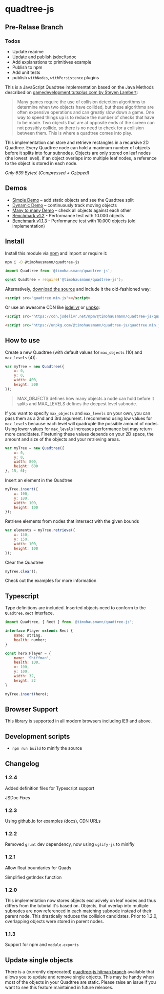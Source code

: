 # quadtree-js

## Pre-Relase Branch

### Todos

* Update readme
* Update and publish jsdoc/tsdoc
* Add explanations to primitives example
* Publish to npm
* Add unit tests
* publish `withNodes`, `withPersistence` plugins

This is a JavaScript Quadtree implementation based on the Java Methods described on [gamedevelopment.tutsplus.com by Steven Lambert](https://gamedevelopment.tutsplus.com/tutorials/quick-tip-use-quadtrees-to-detect-likely-collisions-in-2d-space--gamedev-374):

> Many games require the use of collision detection algorithms to determine when two objects have collided, but these algorithms are often expensive operations and can greatly slow down a game. One way to speed things up is to reduce the number of checks that have to be made. Two objects that are at opposite ends of the screen can not possibly collide, so there is no need to check for a collision between them. This is where a quadtree comes into play.

This implementation can store and retrieve rectangles in a recursive 2D Quadtree. Every Quadtree node can hold a maximum number of objects before it splits into four subnodes. Objects are only stored on leaf nodes (the lowest level). If an object overlaps into multiple leaf nodes, a reference to the object is stored in each node. 

*Only 639 Bytes! (Compressed + Gzipped)*

## Demos

* [Simple Demo](https://timohausmann.github.io/quadtree-js/simple.html) – add static objects and see the Quadtree split
* [Dynamic Demo](https://timohausmann.github.io/quadtree-js/dynamic.html) – continuously track moving objects
* [Many to many Demo](https://timohausmann.github.io/quadtree-js/many.html) – check all objects against each other
* [Benchmark v1.2](https://timohausmann.github.io/quadtree-js/test-10000-1.2.0.html) - Performance test with 10.000 objects
* [Benchmark v1.1.3](https://timohausmann.github.io/quadtree-js/test-10000-1.1.3.html) - Performance test with 10.000 objects (old implementation)

## Install

Install this module via [npm](https://www.npmjs.com/package/@timohausmann/quadtree-js) and import or require it:

```bash
npm i -D @timohausmann/quadtree-js
```

```javascript
import Quadtree from '@timohausmann/quadtree-js';
```

```javascript
const Quadtree = require('@timohausmann/quadtree-js');
```

Alternatively, [download the source](https://github.com/timohausmann/quadtree-js/archive/master.zip) and include it the old-fashioned way:

```html
<script src="quadtree.min.js"></script>
```

Or use an awesome CDN like [jsdelivr](https://www.jsdelivr.com/package/npm/@timohausmann/quadtree-js) or [unpkg](https://unpkg.com/browse/@timohausmann/quadtree-js@latest/):

```html
<script src="https://cdn.jsdelivr.net/npm/@timohausmann/quadtree-js/quadtree.min.js"></script>
```

```html
<script src="https://unpkg.com/@timohausmann/quadtree-js/quadtree.min.js"></script>
```


## How to use

Create a new Quadtree (with default values for `max_objects` (10) and `max_levels` (4)).

```javascript
var myTree = new Quadtree({
    x: 0,
    y: 0,
    width: 400,
    height: 300
});
```

> MAX_OBJECTS defines how many objects a node can hold before it splits and MAX_LEVELS defines the deepest level subnode.

If you want to specify `max_objects` and `max_levels` on your own, you can pass them as a 2nd and 3rd argument. I recommend using low values for `max_levels` because each level will quadruple the possible amount of nodes. Using lower values for `max_levels` increases performance but may return more candidates. Finetuning these values depends on your 2D space, the amount and size of the objects and your retrieving areas. 

```javascript
var myTree = new Quadtree({
    x: 0,
    y: 0,
    width: 800,
    height: 600
}, 15, 6);
``` 

Insert an element in the Quadtree
```javascript
myTree.insert({
    x: 100,
    y: 100,
    width: 100,
    height: 100
});
```

Retrieve elements from nodes that intersect with the given bounds
```javascript
var elements = myTree.retrieve({
    x: 150,
    y: 150,
    width: 100,
    height: 100
});
```

Clear the Quadtree
```javascript
myTree.clear();
```

Check out the examples for more information.

## Typescript

Type definitions are included. Inserted objects need to conform to the `Quadtree.Rect` interface. 

```javascript
import Quadtree, { Rect } from '@timohausmann/quadtree-js';

interface Player extends Rect {
    name: string;
    health: number;
}

const hero:Player = {
    name: 'Shiffman',
    health: 100,
    x: 100,
    y: 100,
    width: 32,
    height: 32
}

myTree.insert(hero);
```

## Browser Support

This library is supported in all modern browsers including IE9 and above. 

## Development scripts

* `npm run build` to minify the source

## Changelog

### 1.2.4

Added definition files for Typescript support

JSDoc Fixes

### 1.2.3

Using github.io for examples (docs), CDN URLs

### 1.2.2

Removed `grunt` dev dependency, now using `uglify-js` to minifiy

### 1.2.1

Allow float boundaries for Quads

Simplified getIndex function

### 1.2.0

This implementation now stores objects exclusively on leaf nodes and thus differs from the tutorial it's based on. Objects, that overlap into multiple subnodes are now referenced in each matching subnode instead of their parent node. This drastically reduces the collision candidates. Prior to 1.2.0, overlapping objects were stored in parent nodes. 

### 1.1.3

Support for npm and `module.exports`

## Update single objects

There is a (currently deprecated) [quadtree-js hitman branch](https://github.com/timohausmann/quadtree-js/tree/hitman) available that allows you to update and remove single objects. This may be handy when most of the objects in your Quadtree are static. Please raise an issue if you want to see this feature maintained in future releases.

